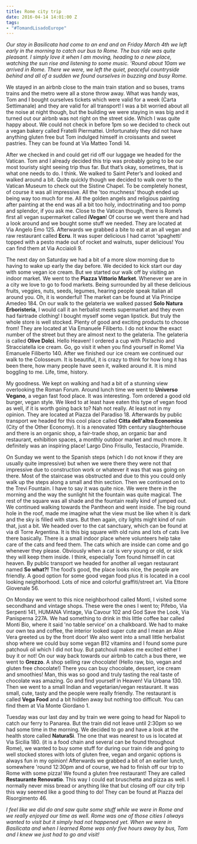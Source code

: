 ```yaml
---
title: Rome city trip
date: 2016-04-14 14:01:00 Z
tags:
- "#TomandLisadoEurope"
---
```


*Our stay in Basilicata had come to an end and on Friday March 4th we left early in the morning to catch our bus to Rome. The bus ride was quite pleasant. I simply love it when I am moving, heading to a new place, watching the sun rise and listening to some music. ‘Round about 10am we arrived in Rome. There we were, we left the quiet, peaceful countryside behind and all of a sudden we found ourselves in buzzing and busy Rome.*

We stayed in an airbnb close to the main train station and so buses, trams trains and the metro were all a stone throw away. What was handy was, Tom and I bought ourselves tickets which were valid for a week (Carta Settimanale) and they are valid for all transport! I was a bit worried about all the noise at night though, but the building we were staying in was big and it turned out our airbnb was not right on the street side. Which I was quite happy about. We could not check in before 1pm so we decided to check out a vegan bakery called Fratelli Piermattei. Unfortunately they did not have anything gluten free but Tom indulged himself in croissants and sweet pastries. They can be found at Via Matteo Tondi 14.

After we checked in and could get rid off our luggage we headed for the Vatican. Tom and I already decided this trip was probably going to be our most touristy sight seeing trip thus far. But that’s okay, sometimes, that is what one needs to do. I think. We walked to Saint Peter’s and looked and walked around a bit. Quite quickly though we decided to walk over to the Vatican Museum to check out the Sistine Chapel. To be completely honest, of course it was all impressive. All the 'too muchness’ though ended up being way too much for me. All the golden angels and religious painting after painting at the end was all a bit too holy, indoctrinating and too pomp and splendor, if you ask me. Close to the Vatican though, there is Rome’s first all vegan supermarket called **iVegan**! Of course we went there and had a look around and we bought some stuff we needed. They are located at Via Angelo Emo 125. Afterwards we grabbed a bite to eat at an all vegan and raw restaurant called **Ecru**. It was super delicious I had carrot 'spaghetti’ topped with a pesto made out of rocket and walnuts, super delicious! You can find them at Via Acciaioli 9.

The next day on Saturday we had a bit of a more slow morning due to having to wake up early the day before. We decided to kick start our day with some vegan ice cream. But we started our walk off by visiting an indoor market. We went to the **Piazza Vittorio Market**. Whenever we are in a city we love to go to food markets. Being surrounded by all these delicious fruits, veggies, nuts, seeds, legumes, hearing people speak Italian all around you. Oh, it is wonderful! The market can be found at Via Principe Amedeo 184. On our walk to the gelateria we walked passed **Solo Natura Erboristeria**, I would call it an herbalist meets supermarket and they even had fairtrade clothing! I bought myself some vegan lipstick. But truly the whole store is well stocked. Plenty of good and exciting products to choose from! They are located at Via Emanuele Filiberto. I do not know the exact number of the street but they are almost next to the gelateria. The gelateria is called **Olive Dolci**. Hello Heaven! I ordered a cup with Pistachio and Stracciatella ice cream. Go, go visit it when you find yourself in Rome! Via Emanuele Filiberto 140. After we finished our ice cream we continued our walk to the Colosseum. It is beautiful, it is crazy to think for how long it has been there, how many people have seen it, walked around it. It is mind boggling to me. Life, time, history. 

My goodness. We kept on walking and had a bit of a stunning view overlooking the Roman Forum. Around lunch time we went to **Universo Vegano**, a vegan fast food place. It was interesting. Tom ordered a good old burger, vegan style. We liked to at least have eaten this type of vegan food as well, if it is worth going back to? Nah not really. At least not in my opinion. They are located at  Piazza del Paradiso 18. Afterwards by public transport we headed for this cool place called **Citta dell'altra Economica** (City of the Other Economy). It is a renovated 19th century slaughterhouse and there is an organic shop, a fair-trade shop, an organic bar and restaurant, exhibition spaces, a monthly outdoor market and much more. It definitely was an inspiring place! Largo Dino Frisullo, Testaccio, Piramide.

On Sunday we went to the Spanish steps (which I do not know if they are usually quite impressive) but when we were there they were not that impressive due to construction work or whatever it was that was going on there. Most of the staircase was obstructed and due to this you could only walk up the steps along a small and thin section. Then we continued on to the Trevi Fountain. I have to say it was quite nice. We were there in the morning and the way the sunlight hit the fountain was quite magical. The rest of the square was all shade and the fountain really kind of jumped out. We continued walking towards the Pantheon and went inside. The big round hole in the roof, made me imagine what the view must be like when it is dark and the sky is filled with stars. But then again, city lights might kind of ruin that, just a bit. We headed over to the cat sanctuary, which can be found at via di Torre Argentina. It is this big square with old ruins and lots of cats live there basically. There is a small indoor place where volunteers help take care of the cats and feed them. The cats which are inside can come and go whenever they please. Obviously when a cat is very young or old, or sick they will keep them inside. I think, especially Tom found himself in cat heaven. By public transport we headed for another all vegan restaurant named **So what?!** The food’s good, the place looks nice, the people are friendly. A good option for some good vegan food plus it is located in a cool looking neighborhood. Lots of nice and colorful graffiti/street art. Via Ettore Giovenale 56.

On Monday we went to this nice neighborhood called Monti, I visited some secondhand and vintage shops. These were the ones I went to; Pifebo, Via Serpenti 141, HUMANA Vintage, Via Cavour 102 and God Save the Look, Via Panisperna 227A. We had something to drink in this little coffee bar called Monti Bio, where it said 'no table service’ on a chalkboard. We had to make our own tea and coffee, the interior looked super cute and I mean an Aloe Vera greeted us by the front door! We also went into a small little herbalist shop where we could buy some vegan B12 vitamins and I found some pure patchouli oil which I did not buy. But patchouli makes me excited either I buy it or not! On our way back towards our airbnb to catch a bus there, we went to **Grezzo**. A shop selling raw chocolate! (Hello raw, bio, vegan and gluten free chocolate!) There you can buy chocolate, dessert, ice cream and smoothies! Man, this was so good and truly tasting the real taste of chocolate was amazing. Go and find yourself in Heaven! Via Urbana 130. Then we went to a small Indian and vegetarian/vegan restaurant. It was small, cute, tasty and the people were really friendly. The restaurant is called **Vega Food** and a bit hidden away but nothing too difficult. You can find them at Via Monte Giordano 1. 

Tuesday was our last day and by train we were going to head for Napoli to catch our ferry to Panarea. But the train did not leave until 2:30pm so we had some time in the morning. We decided to go and have a look at the health store called **NaturaSi**. The one that was nearest to us is located at Via Sicilia 180. (it is a food chain and several can be found throughout Rome), we wanted to buy some stuff for during our train ride and going to well stocked stores with lots of gluten free, vegan and organic options is always fun in my opinion! Afterwards we grabbed a bit of an earlier lunch, somewhere 'round 12:30pm and of course, we had to finish off our trip to Rome with some pizza! We found a gluten free restaurant! They are called **Restaurante Renovatio**. This way I could eat bruschetta and pizza as well. I normally never miss bread or anything like that but closing off our city trip this way seemed like a good thing to do! They can be found at Piazza del Risorgimento 46.

*I feel like we did do and saw quite some stuff while we were in Rome and we really enjoyed our time as well. Rome was one of those cities I always wanted to visit but it simply had not happened yet. When we were in Basilicata and when I learned Rome was only five hours away by bus, Tom and I knew we just had to go and visit!*